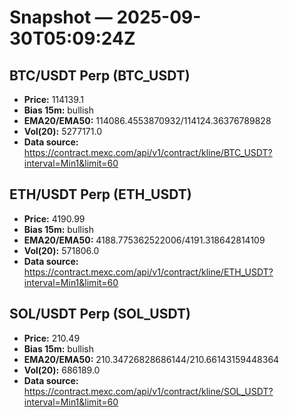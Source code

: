 # Snapshot — 2025-09-30T05:09:24Z

## BTC/USDT Perp (BTC_USDT)
- **Price:** 114139.1
- **Bias 15m:** bullish
- **EMA20/EMA50:** 114086.4553870932/114124.36376789828
- **Vol(20):** 5277171.0
- **Data source:** https://contract.mexc.com/api/v1/contract/kline/BTC_USDT?interval=Min1&limit=60

## ETH/USDT Perp (ETH_USDT)
- **Price:** 4190.99
- **Bias 15m:** bullish
- **EMA20/EMA50:** 4188.775362522006/4191.318642814109
- **Vol(20):** 571806.0
- **Data source:** https://contract.mexc.com/api/v1/contract/kline/ETH_USDT?interval=Min1&limit=60

## SOL/USDT Perp (SOL_USDT)
- **Price:** 210.49
- **Bias 15m:** bullish
- **EMA20/EMA50:** 210.34726828686144/210.66143159448364
- **Vol(20):** 686189.0
- **Data source:** https://contract.mexc.com/api/v1/contract/kline/SOL_USDT?interval=Min1&limit=60
